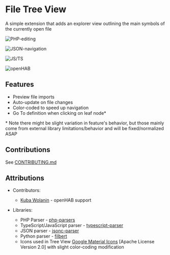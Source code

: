 # File Tree View

A simple extension that adds an explorer view outlining the main symbols of the currently open file

![PHP-editing](https://github.com/DaGhostman/vscode-tree-view/blob/master/images/php.treeview.gif?raw=true)

![JSON-navigation](https://github.com/DaGhostman/vscode-tree-view/blob/master/images/json.treeview.gif?raw=true)

![JS/TS](https://github.com/DaGhostman/vscode-tree-view/blob/master/images/js_ts.treeview.gif?raw=true)

![openHAB](https://github.com/DaGhostman/vscode-tree-view/blob/master/images/openhab.treeview.gif?raw=true)

## Features

- Preview file imports
- Auto-update on file changes
- Color-coded to speed up navigation
- Go To definition when clicking on leaf node*

\* Note there might be slight variation in feature's behavior, but those mainly
come from external library limitations/behavior and will be fixed/normalized ASAP

## Contributions

See [CONTRIBUTING.md](https://github.com/DaGhostman/vscode-tree-view/blob/develop/CONTRIBUTING.md)

## Attributions

- Contributors:
  - [Kuba Wolanin](https://github.com/kubawolanin) - openHAB support

- Libraries:
  - PHP Parser - [php-parsers](https://github.com/glayzzle/php-parser)
  - TypeScript/JavaScript parser - [typescript-parser](https://github.com/TypeScript-Heroes/node-typescript-parser)
  - JSON parser - [jsonc-parser](https://www.npmjs.com/package/jsonc-parser)
  - Python parser - [filbert](https://www.npmjs.com/package/filbert)
  - Icons used in Tree View [Google Material Icons](https://material.io/icons/) [Apache License Version 2.0] with slight color-coding modification

